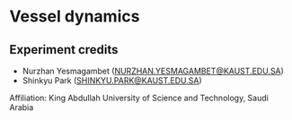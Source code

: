 # Vessel dynamics

## Experiment credits
- Nurzhan Yesmagambet (NURZHAN.YESMAGAMBET@KAUST.EDU.SA)
- Shinkyu Park (SHINKYU.PARK@KAUST.EDU.SA)

Affiliation: King Abdullah University of Science and Technology, Saudi Arabia
